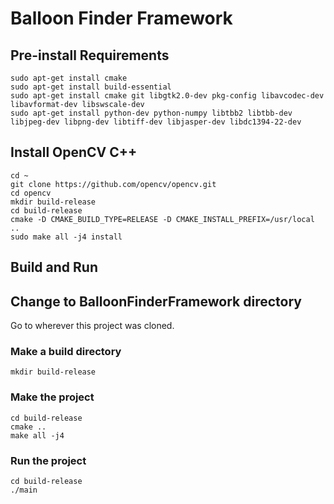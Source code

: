 # Balloon Finder Framework


## Pre-install Requirements
``` 
sudo apt-get install cmake 
sudo apt-get install build-essential
sudo apt-get install cmake git libgtk2.0-dev pkg-config libavcodec-dev libavformat-dev libswscale-dev
sudo apt-get install python-dev python-numpy libtbb2 libtbb-dev libjpeg-dev libpng-dev libtiff-dev libjasper-dev libdc1394-22-dev
```

## Install OpenCV C++
```
cd ~
git clone https://github.com/opencv/opencv.git
cd opencv
mkdir build-release
cd build-release
cmake -D CMAKE_BUILD_TYPE=RELEASE -D CMAKE_INSTALL_PREFIX=/usr/local ..
sudo make all -j4 install
```

## Build and Run
## Change to BalloonFinderFramework directory
Go to wherever this project was cloned.

### Make a build directory
```
mkdir build-release
```

### Make the project
```
cd build-release
cmake ..
make all -j4
```

### Run the project
```
cd build-release
./main
```
